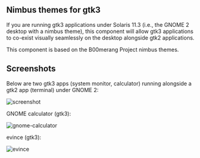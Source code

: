 ## Nimbus themes for gtk3

If you are running gtk3 applications under Solaris 11.3 (i.e., the
GNOME 2 desktop with a nimbus theme), this component will allow gtk3
applications to co-exist visually seamlessly on the desktop alongside
gtk2 applications.

This component is based on the B00merang Project nimbus themes.


## Screenshots

Below are two gtk3 apps (system monitor, calculator) running alongside
a gtk2 app (terminal) under GNOME 2:

![screenshot](https://raw.githubusercontent.com/RocketMan/solaris-ports/master/components/look-and-feel/nimbus-gtk3/screenshot.png)

GNOME calculator (gtk3):

![gnome-calculator](https://raw.githubusercontent.com/RocketMan/solaris-ports/master/components/look-and-feel/nimbus-gtk3/screenshot-calc.png "gnome-calculator")

evince (gtk3):

![evince](https://raw.githubusercontent.com/RocketMan/solaris-ports/master/components/look-and-feel/nimbus-gtk3/screenshot-evince.png "evince")
